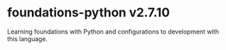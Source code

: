 # foundations-python v2.7.10
Learning foundations with Python and configurations to development with this language.